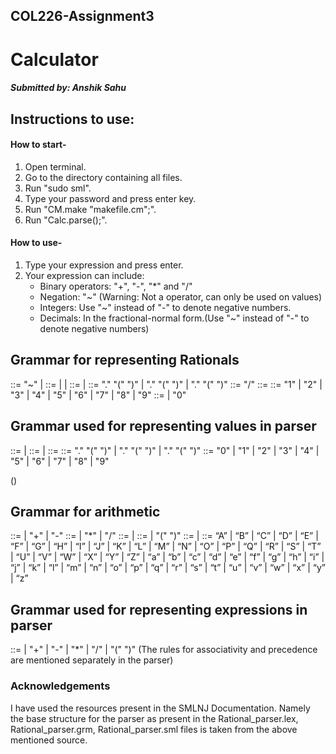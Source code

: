## COL226-Assignment3
# Calculator
##### Submitted by: Anshik Sahu

## Instructions to use:
#### How to start-

1. Open terminal.
2. Go to the directory containing all files.
3. Run "sudo sml".
4. Type your password and press enter key.
5. Run "CM.make "makefile.cm";".
6. Run "Calc.parse();".

#### How to use-

1. Type your expression and press enter.
2. Your expression can include:
    - Binary operators: "+", "-", "*" and "/" 
    - Negation: "~" (Warning: Not a operator, can only be used on values)
    - Integers: Use "~" instead of "-" to denote negative numbers.
    - Decimals: In the fractional-normal form.(Use "~" instead of "-" to denote negative numbers)

## Grammar for representing Rationals

<Rational>       ::= "~" <rational> | <rational>
<rational>       ::= <integer> | <decimal> | <fraction>
<integer>        ::= <digit> | <digit><integer>
<decimal>        ::= <integer> "." <integer> "(" <integer> ")" | "." <integer> "(" <integer> ")" | <integer> "." "(" <integer> ")"
<fraction>       ::= <integer> "/" <nonzerointeger>
<nonzerointeger> ::= <integer> <positivedigits>
<positivedigits> ::= "1" | "2" | "3" | "4" | "5" | "6" | "7" | "8" | "9"
<digit>         ::= <positivedigits> | "0"

## Grammar used for representing values in parser

<NUM>    ::= <integer> | <decimal>
<integer>::= <digit> | <digit> <integer>
<decimal>::= <decimal>        ::= <integer> "." <integer> "(" <integer> ")" | "." <integer> "(" <integer> ")" | <integer> "." "(" <integer> ")"
<digit>  ::= "0" | "1" | "2" | "3" | "4" | "5" | "6" | "7" | "8" | "9"

()

## Grammar for arithmetic

<Expression> ::= <Term> | <Term> "+" <Term> | <Term> "-" <Term>
<Term>       ::= <Rat> | <Rat> "*" <Rat> | <Rat> "/" <Rat>
<Rat>        ::= <RAT> | <variable>
<RAT>        ::= <Rational> | "(" <Expression> ")"
<variable>   ::= <alphabet> | <alphabet> <variable>
<alphabet>   ::= “A” | “B” | “C” | “D” | “E” | “F” | “G” | “H” | “I” | “J” | “K” | “L” | “M” | “N” | “O” |
                 “P” | “Q” | “R” | “S” | “T” | “U” | “V” | “W” | “X” | “Y” | “Z” | “a” | “b” | “c” | “d” | 
                 “e” | “f” | “g” | “h” | “i” | “j” | “k” | “l” | “m” | “n” | “o” | “p” | “q” | “r” | “s” | 
                 “t” | “u” | “v” | “w” | “x” | “y” | “z”

## Grammar used for representing expressions in parser

<EXP>        ::= <NUM> | <EXP> "+" <EXP> | <EXP> "-" <EXP> | <EXP> "*" <EXP> | <EXP> "/" <EXP> |
                 "(" <EXP> ")"
(The rules for associativity and precedence are mentioned separately in the parser)

### Acknowledgements

I have used the resources present in the SMLNJ Documentation. Namely the base structure for the parser as present in the Rational_parser.lex, Rational_parser.grm, Rational_parser.sml files is taken from the above mentioned source.